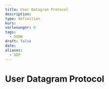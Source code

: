 ```yaml
---
title: User Datagram Protocol
description: 
type: definition
kurs: 
vorlesungnr: 0
tags:
  - OSNW
draft: false
date: 
aliases:
  - UDP
---
```

# User Datagram Protocol
